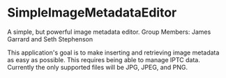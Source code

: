 # SimpleImageMetadataEditor
A simple, but powerful image metadata editor.
Group Members: James Garrard and Seth Stephenson

  This application's goal is to make inserting and retrieving image metadata as easy as possible. This requires being able to manage IPTC data. Currently the only supported files will be JPG, JPEG, and PNG.
